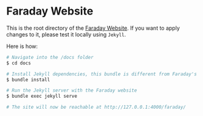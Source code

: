 # Faraday Website

This is the root directory of the [Faraday Website][website].
If you want to apply changes to it, please test it locally using `Jekyll`.

Here is how:

```bash
# Navigate into the /docs folder
$ cd docs

# Install Jekyll dependencies, this bundle is different from Faraday's one.
$ bundle install

# Run the Jekyll server with the Faraday website
$ bundle exec jekyll serve

# The site will now be reachable at http://127.0.0.1:4000/faraday/
```

[website]: https://lostisland.github.io/faraday
